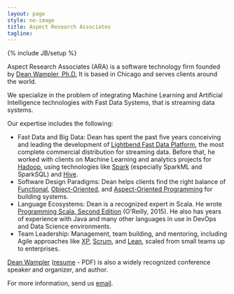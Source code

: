 ```yaml
---
layout: page
style: no-image
title: Aspect Research Associates
tagline:
---
```

{% include JB/setup %}

<p><span class="keyword">Aspect Research Associates</span> (ARA) is a software technology firm founded by <a href="https://deanwampler.com">Dean Wampler, Ph.D.</a> It is based in Chicago and serves clients around the world.</p>

<p>We specialize in the problem of integrating <span class="keyword">Machine Learning</span> and <span class="keyword">Artificial Intelligence</span> technologies with <span class="keyword">Fast Data Systems</span>, that is streaming data systems.</p>

<p>Our expertise includes the following:</p>
<ul>
  <li><span class="keyword">Fast Data</span> and <span class="keyword">Big Data</span>: Dean has spent the past five years conceiving and leading the development of <a href="https://lightbend.com/fast-data-platform">Lightbend Fast Data Platform</a>, the most complete commercial distribution for streaming data. Before that, he worked with clients on <span class="keyword">Machine Learning</span> and analytics projects for <a href="https://hadoop.apache.org">Hadoop</a>, using technologies like <a href="https://spark.apache.org">Spark</a> (especially <span class="keyword">SparkML</span> and <span class="keyword">SparkSQL</span>) and <a href="https://hive.apache.org">Hive</a>.</li>
  <li><span class="keyword">Software Design Paradigms</span>: Dean helps clients find the right balance of <a href="https://en.wikipedia.org/wiki/Functional_programming">Functional</a>, <a href="https://en.wikipedia.org/wiki/Object_oriented">Object-Oriented</a>, and <a href="/aspectprogramming" target='ap'>Aspect-Oriented Programming</a> for building systems.</li>
  <li><span class="keyword">Language Ecosystems</span>: Dean is a recognized expert in <span class="keyword">Scala</span>. He wrote <a href="/books/programmingscala2.html">Programming Scala, Second Edition</a> (O'Reilly, 2015). He also has years of experience with <span class="keyword">Java</span> and many other languages in use in <span class="keyword">DevOps</span> and <span class="keyword">Data Science</span> environments.</li>
  <li><span class="keyword">Team Leadership</span>: Management, team building, and mentoring, including <span class="keyword">Agile</span> approaches like <a href="https://www.extremeprogramming.org/">XP</a>, <a href="https://en.wikipedia.org/wiki/Scrum_(development)">Scrum</a>, and <a href="https://www.poppendieck.com/">Lean</a>, scaled from small teams up to enterprises.</li>
</ul>

<p><a href="https://deanwampler.com">Dean Wampler</a> (<a href="https://deanwampler.com/resume.pdf">resume</a> - PDF) is also a widely recognized conference speaker and organizer, and author. </p>

<p>For more information, send us <a href="mailto:info@aspectresearchassociates.com">email</a>.</p>
